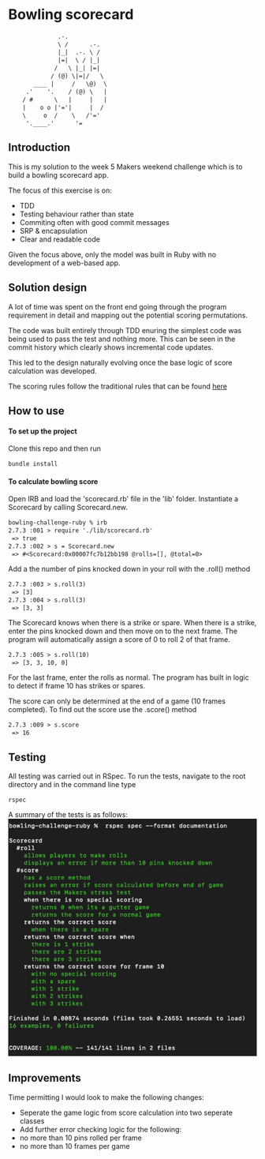 # Bowling scorecard 

```
              .-.
              \ /      .-.
              |_|  .-. \ /
              |=|  \ / |_|
             /   \ |_| |=|
            / (@) \|=|/   \
       ____ |     /   \@)  \
     .'    '.    / (@) \   |
    / #      \   |     |   |
    |    o o |'='|     |  /
    \     o  /    \   /'='
     '.____.'      '=
 ```

## Introduction 

This is my solution to the week 5 Makers weekend challenge which is to build a bowling scorecard app. 

The focus of this exercise is on:
- TDD
- Testing behaviour rather than state
- Commiting often with good commit messages
- SRP & encapsulation
- Clear and readable code

Given the focus above, only the model was built in Ruby with no development of a web-based app.

## Solution design

A lot of time was spent on the front end going through the program requirement in detail and mapping out the potential scoring permutations.

The code was built entirely through TDD enuring the simplest code was being used to pass the test and nothing more. This can be seen in the commit history which clearly shows incremental code updates.

This led to the design naturally evolving once the base logic of score calculation was developed.

The scoring rules follow the traditional rules that can be found [here](https://en.wikipedia.org/wiki/Ten-pin_bowling#Traditional_scoring)

## How to use

#### To set up the project

Clone this repo and then run 

```
bundle install
```

#### To calculate bowling score

Open IRB and load the 'scorecard.rb' file in the 'lib' folder. Instantiate a Scorecard by calling Scorecard.new. 

```
bowling-challenge-ruby % irb
2.7.3 :001 > require './lib/scorecard.rb'
 => true 
2.7.3 :002 > s = Scorecard.new
 => #<Scorecard:0x00007fc7b12bb198 @rolls=[], @total=0> 
```

Add a the number of pins knocked down in your roll with the .roll() method

```
2.7.3 :003 > s.roll(3)
 => [3] 
2.7.3 :004 > s.roll(3)
 => [3, 3] 
```

The Scorecard knows when there is a strike or spare. When there is a strike, enter the pins knocked down and then move on to the next frame. The program will automatically assign a score of 0 to roll 2 of that frame.

```
2.7.3 :005 > s.roll(10)
 => [3, 3, 10, 0] 
```

For the last frame, enter the rolls as normal. The program has built in logic to detect if frame 10 has strikes or spares.

The score can only be determined at the end of a game (10 frames completed). To find out the score use the .score() method

```
2.7.3 :009 > s.score
 => 16 
```

## Testing

All testing was carried out in RSpec. To run the tests, navigate to the root directory and in the command line type 

```
rspec 
```

A summary of the tests is as follows:
![tests](./images/all_tests.png)

## Improvements

Time permitting I would look to make the following changes:
 - Seperate the game logic from score calculation into two seperate classes
 - Add further error checking logic for the following:
  - no more than 10 pins rolled per frame
  - no more than 10 frames per game